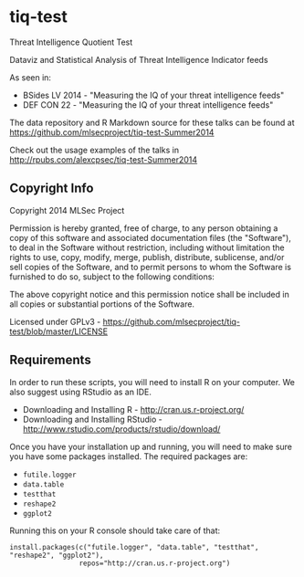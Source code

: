 tiq-test
========
Threat Intelligence Quotient Test

Dataviz and Statistical Analysis of Threat Intelligence Indicator feeds

As seen in:
* BSides LV 2014 - "Measuring the IQ of your threat intelligence feeds"
* DEF CON 22 - "Measuring the IQ of your threat intelligence feeds"

The data repository and R Markdown source for these talks can be found at https://github.com/mlsecproject/tiq-test-Summer2014

Check out the usage examples of the talks in http://rpubs.com/alexcpsec/tiq-test-Summer2014

Copyright Info
--------------
Copyright 2014 MLSec Project

Permission is hereby granted, free of charge, to any person obtaining a copy
of this software and associated documentation files (the "Software"), to deal
in the Software without restriction, including without limitation the rights
to use, copy, modify, merge, publish, distribute, sublicense, and/or sell
copies of the Software, and to permit persons to whom the Software is
furnished to do so, subject to the following conditions:

The above copyright notice and this permission notice shall be included in
all copies or substantial portions of the Software.

Licensed under GPLv3 - https://github.com/mlsecproject/tiq-test/blob/master/LICENSE

Requirements
------------
In order to run these scripts, you will need to install R on your computer. We also suggest using RStudio as an IDE.

* Downloading and Installing R - http://cran.us.r-project.org/
* Downloading and Installing RStudio - http://www.rstudio.com/products/rstudio/download/

Once you have your installation up and running, you will need to make sure you
have some packages installed. The required packages are:

* `futile.logger`
* `data.table`
* `testthat`
* `reshape2`
* `ggplot2`

Running this on your R console should take care of that:
```
install.packages(c("futile.logger", "data.table", "testthat", "reshape2", "ggplot2"), 
                 repos="http://cran.us.r-project.org")
```
